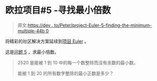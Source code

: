 # 欧拉项目#5 -寻找最小倍数

> 原文:[https://dev . to/Peter/project-Euler-5-finding-the-minimum-multiple-44b 0](https://dev.to/peter/project-euler-5-finding-the-smallest-multiple-44b0)

将精彩的社区解决方案延续到[项目 Euler](https://projecteuler.net) 。

这是[问题 5](https://projecteuler.net/problem=5) ，求最小倍数。

> 2520 是能被 1 到 10 中的每一个数整除而没有余数的最小数。
> 
> 能被 1 到 20 的所有数字整除的最小正数是多少？